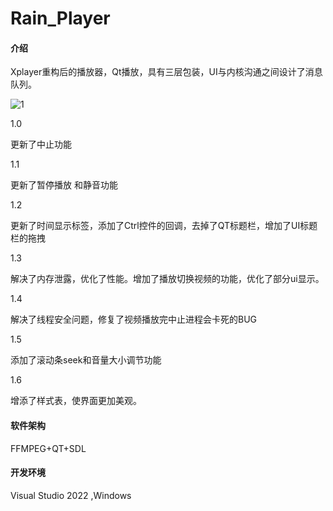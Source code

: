 # Rain_Player

#### 介绍

Xplayer重构后的播放器，Qt播放，具有三层包装，UI与内核沟通之间设计了消息队列。

![1](D:\Project\test\Ra1n_Player\Ra1nPlayer\img\1.png)

1.0 

更新了中止功能

1.1 

更新了暂停播放 和静音功能

1.2

更新了时间显示标签，添加了Ctrl控件的回调，去掉了QT标题栏，增加了UI标题栏的拖拽

1.3

解决了内存泄露，优化了性能。增加了播放切换视频的功能，优化了部分ui显示。

1.4

解决了线程安全问题，修复了视频播放完中止进程会卡死的BUG

1.5

添加了滚动条seek和音量大小调节功能

1.6

增添了样式表，使界面更加美观。

#### 软件架构
FFMPEG+QT+SDL

#### 开发环境

Visual Studio 2022 ,Windows





